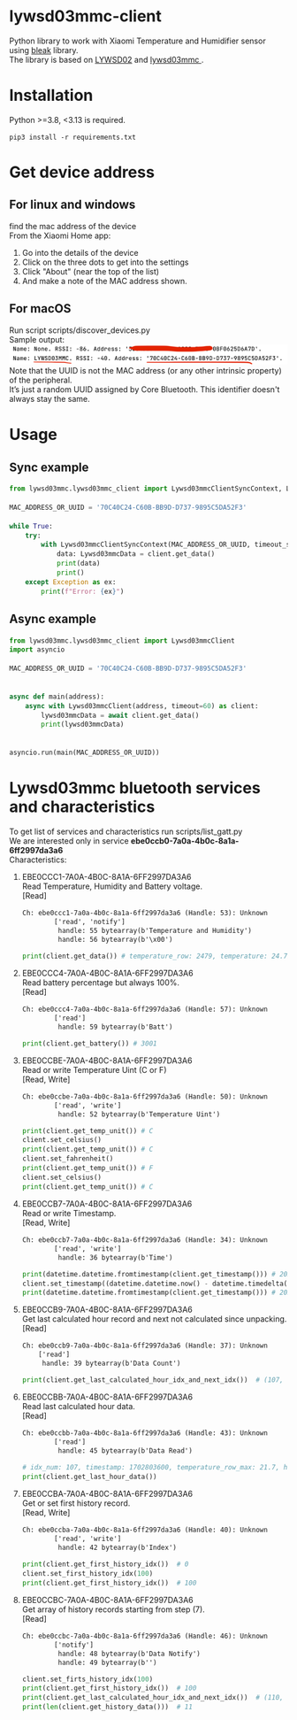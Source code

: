 # lywsd03mmc-client
Python library to work with Xiaomi Temperature and Humidifier sensor using [bleak](https://pypi.org/project/bleak/) library.   
The library is based on [LYWSD02](https://github.com/h4/lywsd02) and [lywsd03mmc
](https://github.com/uduncanu/lywsd03mmc).

# Installation
Python >=3.8, <3.13 is required.
```commandline
pip3 install -r requirements.txt
```

# Get device address
## For linux and windows
find the mac address of the device  
From the Xiaomi Home app:
1. Go into the details of the device
2. Click on the three dots to get into the settings
3. Click "About" (near the top of the list)
4. And make a note of the MAC address shown.

## For macOS
Run script scripts/discover_devices.py   
Sample output:  
![discover.png](pics%2Fdiscover.png)   
Note that the UUID is not the MAC address (or any other intrinsic property) of the peripheral.  
It’s just a random UUID assigned by Core Bluetooth. This identifier doesn't always stay the same.  

# Usage
## Sync example
```python
from lywsd03mmc.lywsd03mmc_client import Lywsd03mmcClientSyncContext, Lywsd03mmcData

MAC_ADDRESS_OR_UUID = '70C40C24-C60B-BB9D-D737-9895C5DA52F3'

while True:
    try:
        with Lywsd03mmcClientSyncContext(MAC_ADDRESS_OR_UUID, timeout_sec=60) as client:
            data: Lywsd03mmcData = client.get_data()
            print(data)
            print()
    except Exception as ex:
        print(f"Error: {ex}")
```
## Async example
```python
from lywsd03mmc.lywsd03mmc_client import Lywsd03mmcClient
import asyncio

MAC_ADDRESS_OR_UUID = '70C40C24-C60B-BB9D-D737-9895C5DA52F3'


async def main(address):
    async with Lywsd03mmcClient(address, timeout=60) as client:
        lywsd03mmcData = await client.get_data()
        print(lywsd03mmcData)


asyncio.run(main(MAC_ADDRESS_OR_UUID))
```

# Lywsd03mmc bluetooth services and characteristics     
To get list of services and characteristics run scripts/list_gatt.py    
We are interested only in service <b>ebe0ccb0-7a0a-4b0c-8a1a-6ff2997da3a6</b>     
Characteristics:     
1. EBE0CCC1-7A0A-4B0C-8A1A-6FF2997DA3A6   
    Read Temperature, Humidity and Battery voltage.  
    [Read]
    ```text
    Ch: ebe0ccc1-7a0a-4b0c-8a1a-6ff2997da3a6 (Handle: 53): Unknown
    		['read', 'notify']
    		 handle: 55 bytearray(b'Temperature and Humidity')
    		 handle: 56 bytearray(b'\x00')
    ```
    ```python
    print(client.get_data()) # temperature_row: 2479, temperature: 24.79, hum: 33, battery_vol: 2994, battery_percentage: 89
    ```
2. EBE0CCC4-7A0A-4B0C-8A1A-6FF2997DA3A6        
    Read battery percentage but always 100%.       
    [Read]
    ```text
    Ch: ebe0ccc4-7a0a-4b0c-8a1a-6ff2997da3a6 (Handle: 57): Unknown
    		['read']
    		 handle: 59 bytearray(b'Batt')
    ```
    ```python
    print(client.get_battery()) # 3001
    ```
3. EBE0CCBE-7A0A-4B0C-8A1A-6FF2997DA3A6     
    Read or write Temperature Uint (C or F)     
    [Read, Write]     
    ```text
    Ch: ebe0ccbe-7a0a-4b0c-8a1a-6ff2997da3a6 (Handle: 50): Unknown
    		['read', 'write']
    		 handle: 52 bytearray(b'Temperature Uint')
    ```
    ```python
    print(client.get_temp_unit()) # C
    client.set_celsius()
    print(client.get_temp_unit()) # C
    client.set_fahrenheit()
    print(client.get_temp_unit()) # F
    client.set_celsius()
    print(client.get_temp_unit()) # C 
    ```
4. EBE0CCB7-7A0A-4B0C-8A1A-6FF2997DA3A6     
    Read or write Timestamp.            
    [Read, Write]     
    ```text
    Ch: ebe0ccb7-7a0a-4b0c-8a1a-6ff2997da3a6 (Handle: 34): Unknown
    		['read', 'write']
    		 handle: 36 bytearray(b'Time')
    ```
    ```python
    print(datetime.datetime.fromtimestamp(client.get_timestamp())) # 2023-12-18 01:36:38
    client.set_timestamp((datetime.datetime.now() - datetime.timedelta(days=1)).timestamp())
    print(datetime.datetime.fromtimestamp(client.get_timestamp())) # 2023-12-17 01:36:38
    ```   

5. EBE0CCB9-7A0A-4B0C-8A1A-6FF2997DA3A6     
    Get last calculated hour record and next not calculated since unpacking.     
    [Read]     
    ```text
    Ch: ebe0ccb9-7a0a-4b0c-8a1a-6ff2997da3a6 (Handle: 37): Unknown
		['read']
		 handle: 39 bytearray(b'Data Count')
    ```
    ```python
    print(client.get_last_calculated_hour_idx_and_next_idx())  # (107, 108)
    ```

6. EBE0CCBB-7A0A-4B0C-8A1A-6FF2997DA3A6     
    Read last calculated hour data.  
    [Read]    
    ```text
    Ch: ebe0ccbb-7a0a-4b0c-8a1a-6ff2997da3a6 (Handle: 43): Unknown
    		['read']
    		 handle: 45 bytearray(b'Data Read')
    ```
    ```python
    # idx_num: 107, timestamp: 1702803600, temperature_row_max: 21.7, humidity_max: 39, temperature_row_min: 20.6, humidity_min: 37
    print(client.get_last_hour_data()) 
    ```

7. EBE0CCBA-7A0A-4B0C-8A1A-6FF2997DA3A6     
    Get or set first history record.    
    [Read, Write]    
    ```text
    Ch: ebe0ccba-7a0a-4b0c-8a1a-6ff2997da3a6 (Handle: 40): Unknown
    		['read', 'write']
    		 handle: 42 bytearray(b'Index')
    ```
    ```python
    print(client.get_first_history_idx())  # 0 
    client.set_first_history_idx(100)
    print(client.get_first_history_idx())  # 100
    ```

8. EBE0CCBC-7A0A-4B0C-8A1A-6FF2997DA3A6     
    Get array of history records starting from step (7).   
    [Read]
    ```text
    Ch: ebe0ccbc-7a0a-4b0c-8a1a-6ff2997da3a6 (Handle: 46): Unknown
    		['notify']
    		 handle: 48 bytearray(b'Data Notify')
    		 handle: 49 bytearray(b'')
    ```
    ```python
    client.set_firts_history_idx(100)
    print(client.get_first_history_idx())  # 100
    print(client.get_last_calculated_hour_idx_and_next_idx())  # (110, 111)
    print(len(client.get_history_data()))  # 11
    ```



